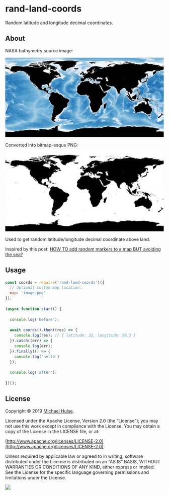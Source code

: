 # rand-land-coords

Random latitude and longitude decimal coordinates.

## About

NASA bathymetry source image:

[![](bathymetry.jpg)](https://visibleearth.nasa.gov/view.php?id=73963)

Converted into bitmap-esque PNG:

![](map.png)

Used to get random latitude/longitude decimal coordinate above land.

Inspired by this post: [HOW TO add random markers to a map BUT avoiding the sea?](https://stackoverflow.com/a/990177/922323)

## Usage

```js
const coords = require('rand-land-coords')({
  // Optional custom map location:
  map: 'image.png'
});

(async function start() {

  console.log('before');

  await coords().then((res) => {
    console.log(res); // { latitude: 32, longitude: 96.5 }
  }).catch((err) => {
    console.log(err);
  }).finally(() => {
    console.log('hello')
  });

  console.log('after');

})();
```

## License

Copyright © 2019 [Michael Hulse](http://mky.io).

Licensed under the Apache License, Version 2.0 (the “License”); you may not use this work except in compliance with the License. You may obtain a copy of the License in the LICENSE file, or at:

[http://www.apache.org/licenses/LICENSE-2.0](http://www.apache.org/licenses/LICENSE-2.0)

Unless required by applicable law or agreed to in writing, software distributed under the License is distributed on an “AS IS” BASIS, WITHOUT WARRANTIES OR CONDITIONS OF ANY KIND, either express or implied. See the License for the specific language governing permissions and limitations under the License.

<img src="https://github.global.ssl.fastly.net/images/icons/emoji/octocat.png">

